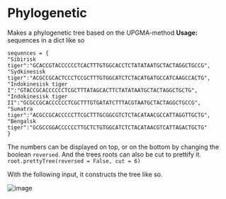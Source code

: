 # Phylogenetic
 Makes a phylogenetic tree based on the UPGMA-method
 **Usage:**
 sequences in a dict like so
 ```python3
 sequences = {
 "Sibirisk tiger":"GCACCGTACCCCCCTCACTTTGTGGCACCTCTATATAATGCTACTAGGCTGCCG",
 "Sydkinesisk tiger":"ACGCCGCACTCCCTCCGCTTTGTGGCATCTCTACATGATGCCATCAAGCCACTG",
 "Indokinesisk tiger I":"GTACCGCACCCCCCTCGCTTTATAGCACTTCTATATAATGCTACTAGGCTGCTG",
 "Indokinesisk tiger II":"GCGCCGCACCCCCCTCGCTTTGTGATATCTTTACGTAATGCTACTAGGCTGCCG",
 "Sumatra tiger":"ACGCCGCACCCCCTTCGCTTTGCGGCGTCTCTACATAACGCCATTAGGTTGCTG",
 "Bengalsk tiger":"GCGCCGGACCCCCCTTGCTCTGTGGCATCTCTACATAACGTCATTAGACTGCTG"
 }
 ```
 The numbers can be displayed on top, or on the bottom by changing the boolean `reversed`. And the trees roots can also be cut to prettify it.
 `root.prettyTree(reversed = False, cut = 6)`

 With the following input, it constructs the tree like so.
 
![image](https://user-images.githubusercontent.com/34891657/136667618-8479959d-f2a4-416d-a84a-94d55cf9b4f4.png)
